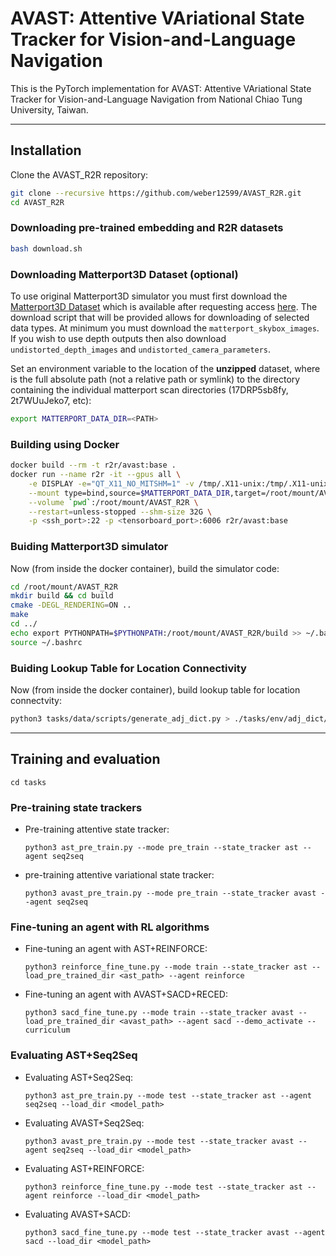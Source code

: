 # AVAST: Attentive VAriational State Tracker for Vision-and-Language Navigation

This is the PyTorch implementation for AVAST: Attentive VAriational State Tracker for Vision-and-Language Navigation from National Chiao Tung University, Taiwan.

---

## Installation

Clone the AVAST_R2R repository:
```bash
git clone --recursive https://github.com/weber12599/AVAST_R2R.git
cd AVAST_R2R
```

### Downloading pre-trained embedding and R2R datasets
```bash
bash download.sh
```

### Downloading Matterport3D Dataset (optional)
To use original Matterport3D simulator you must first download the [Matterport3D Dataset](https://niessner.github.io/Matterport/) which is available after requesting access [here](https://niessner.github.io/Matterport/). The download script that will be provided allows for downloading of selected data types. At minimum you must download the `matterport_skybox_images`. If you wish to use depth outputs then also download `undistorted_depth_images` and `undistorted_camera_parameters`.

Set an environment variable to the location of the **unzipped** dataset, where <PATH> is the full absolute path (not a relative path or symlink) to the directory containing the individual matterport scan directories (17DRP5sb8fy, 2t7WUuJeko7, etc):

```bash
export MATTERPORT_DATA_DIR=<PATH>
```

### Building using Docker
```bash
docker build --rm -t r2r/avast:base .
docker run --name r2r -it --gpus all \
    -e DISPLAY -e="QT_X11_NO_MITSHM=1" -v /tmp/.X11-unix:/tmp/.X11-unix \
    --mount type=bind,source=$MATTERPORT_DATA_DIR,target=/root/mount/AVAST_R2R/data/v1/scans \
    --volume `pwd`:/root/mount/AVAST_R2R \
    --restart=unless-stopped --shm-size 32G \
    -p <ssh_port>:22 -p <tensorboard_port>:6006 r2r/avast:base
```

### Buiding Matterport3D simulator
Now (from inside the docker container), build the simulator code:
```bash
cd /root/mount/AVAST_R2R
mkdir build && cd build
cmake -DEGL_RENDERING=ON ..
make
cd ../
echo export PYTHONPATH=$PYTHONPATH:/root/mount/AVAST_R2R/build >> ~/.bashrc
source ~/.bashrc
```

### Buiding Lookup Table for Location Connectivity
Now (from inside the docker container), build lookup table for location connectvity:
```bash
python3 tasks/data/scripts/generate_adj_dict.py > ./tasks/env/adj_dict/total_adj_dict.json
```

---

## Training and evaluation
```
cd tasks
```

### Pre-training state trackers
* Pre-training attentive state tracker:
    ```
    python3 ast_pre_train.py --mode pre_train --state_tracker ast --agent seq2seq
    ```
* pre-training attentive variational state tracker:
    ```
    python3 avast_pre_train.py --mode pre_train --state_tracker avast --agent seq2seq
    ```
    
### Fine-tuning an agent with RL algorithms
* Fine-tuning an agent with AST+REINFORCE:
    ```
    python3 reinforce_fine_tune.py --mode train --state_tracker ast --load_pre_trained_dir <ast_path> --agent reinforce
    ```   
* Fine-tuning an agent with AVAST+SACD+RECED:
    ```
    python3 sacd_fine_tune.py --mode train --state_tracker avast --load_pre_trained_dir <avast_path> --agent sacd --demo_activate --curriculum
    ```

### Evaluating AST+Seq2Seq
* Evaluating AST+Seq2Seq:
    ```
    python3 ast_pre_train.py --mode test --state_tracker ast --agent seq2seq --load_dir <model_path>
    ```    
* Evaluating AVAST+Seq2Seq:
    ```
    python3 avast_pre_train.py --mode test --state_tracker avast --agent seq2seq --load_dir <model_path>
    ```
* Evaluating AST+REINFORCE:
    ```
    python3 reinforce_fine_tune.py --mode test --state_tracker ast --agent reinforce --load_dir <model_path>
    ```
* Evaluating AVAST+SACD:
    ```
    python3 sacd_fine_tune.py --mode test --state_tracker avast --agent sacd --load_dir <model_path>
    ```